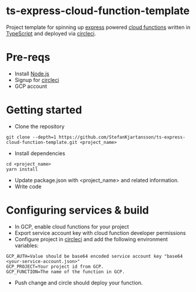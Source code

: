 # ts-express-cloud-function-template

Project template for spinning up [express](https://expressjs.com/) powered [cloud functions](https://cloud.google.com/functions/) written in [TypeScript](https://www.typescriptlang.org/) and deployed via [circleci](https://circleci.com).

# Pre-reqs
- Install [Node.js](https://nodejs.org/en/)
- Signup for [circleci](https://circleci.com)
- GCP account 

# Getting started
- Clone the repository
```
git clone --depth=1 https://github.com/StefanKjartansson/ts-express-cloud-function-template.git <project_name>
```
- Install dependencies
```
cd <project_name>
yarn install
```
- Update package.json with <project_name> and related information.
- Write code

# Configuring services & build

- In GCP, enable cloud functions for your project 
- Export service account key with cloud function developer permissions
- Configure project in [circleci](https://circleci.com) and add the following environment variables:
```
GCP_AUTH=Value should be base64 encoded service account key "base64 <your-service-account.json>"
GCP_PROJECT=Your project id from GCP.
GCP_FUNCTION=The name of the function in GCP.
```
- Push change and circle should deploy your function.
